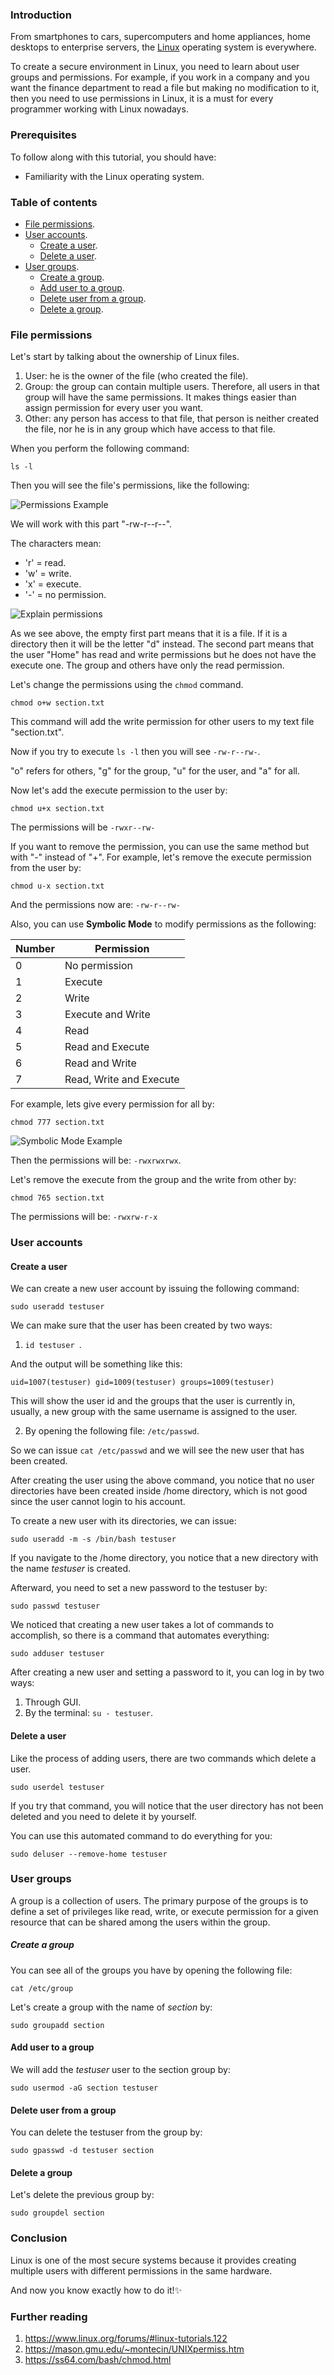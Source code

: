 ### Introduction 
From smartphones to cars, supercomputers and home appliances, home desktops to enterprise servers, the [Linux](https://www.linux.com/what-is-linux/) operating system is everywhere.

To create a secure environment in Linux, you need to learn about user groups and permissions. For example, if you work in a company and you want the finance department to read a file but making no modification to it, then you need to use permissions in Linux, it is a must for every programmer working with Linux nowadays.

### Prerequisites
To follow along with this tutorial, you should have:
- Familiarity with the Linux operating system.

### Table of contents

- [File permissions](#File-permissions).
- [User accounts](#User-accounts).
  - [Create a user](#Create-a-user).
  - [Delete a user](#Delete-a-user).
- [User groups](#User-groups).
  - [Create a group](#Create-a-group).
  - [Add user to a group](#Add-user-to-a-group).
  - [Delete user from a group](#Delete-user-from-a-group).
  - [Delete a group](#Delete-a-group).

### File permissions 
Let's start by talking about the ownership of Linux files.
1. User: he is the owner of the file (who created the file).
2. Group: the group can contain multiple users. Therefore, all users in that group will have the same permissions. It makes things easier than assign permission for every user you want.
3. Other: any person has access to that file, that person is neither created the file, nor he is in any group which have access to that file.

When you perform the following command:
```
ls -l
```
Then you will see the file's permissions, like the following:

![Permissions Example](/engineering-education/user-groups-and-permissions-Linux/1.png)

We will work with this part "-rw-r--r--".

The characters mean:
- 'r' = read.
- 'w' = write.
- 'x' = execute. 
- '-' = no permission.

![Explain permissions](/engineering-education/user-groups-and-permissions-Linux/2.png)

As we see above, the empty first part means that it is a file. If it is a directory then it will be the letter "d" instead.
The second part means that the user "Home" has read and write permissions but he does not have the execute one.
The group and others have only the read permission.

Let's change the permissions using the ```chmod``` command.
```
chmod o+w section.txt
```
This command will add the write permission for other users to my text file "section.txt".

Now if you try to execute ```ls -l``` then you will see ```-rw-r--rw-```.

"o" refers for others, "g" for the group, "u" for the user, and "a" for all.

Now let's add the execute permission to the user by:
```
chmod u+x section.txt
```
The permissions will be ```-rwxr--rw-```

If you want to remove the permission, you can use the same method but with "-" instead of "+".
For example, let's remove the execute permission from the user by:
```
chmod u-x section.txt
```
And the permissions now are: ```-rw-r--rw-```

Also, you can use **Symbolic Mode** to modify permissions as the following:

| Number  | Permission  |   
|---|---|
| 0  | No permission  |   
| 1  | Execute  |
| 2  | Write  |
| 3  | Execute and Write  |
| 4  | Read  |
| 5  | Read and Execute  |
| 6  | Read and Write  |
| 7  | Read, Write and Execute  |

For example, lets give every permission for all by:
```
chmod 777 section.txt
```
![Symbolic Mode Example](/engineering-education/user-groups-and-permissions-Linux/3.png)

Then the permissions will be: ```-rwxrwxrwx```.

Let's remove the execute from the group and the write from other by:
```
chmod 765 section.txt
```
The permissions will be: ```-rwxrw-r-x```

### User accounts

#### Create a user
We can create a new user account by issuing the following command:
```
sudo useradd testuser
```
We can make sure that the user has been created by two ways:
1. ```id testuser ```.

And the output will be something like this:
```
uid=1007(testuser) gid=1009(testuser) groups=1009(testuser) 
```

This will show the user id and the groups that the user is currently in, usually, a new group with the same username is assigned to the user.

2. By opening the following file: ```/etc/passwd```.

So we can issue ```cat /etc/passwd``` and we will see the new user that has been
created.

After creating the user using the above command, you notice that no user directories have been created inside /home directory, which is not good since the user cannot login to his account.

To create a new user with its directories, we can issue:
```
sudo useradd -m -s /bin/bash testuser
```
If you navigate to the /home directory, you notice that a new directory with the name *testuser* is created.

Afterward, you need to set a new password to the testuser by:
```
sudo passwd testuser
```

We noticed that creating a new user takes a lot of commands to accomplish, so there is a command that automates everything:
```
sudo adduser testuser
```
After creating a new user and setting a password to it, you can log in by two ways:
1. Through GUI.
2. By the terminal: ```su - testuser```.

#### Delete a user
Like the process of adding users, there are two commands which delete a user.
```
sudo userdel testuser
```
If you try that command, you will notice that the user directory has not been deleted and you need to delete it by yourself.

You can use this automated command to do everything for you:
```
sudo deluser --remove-home testuser
```
### User groups
A group is a collection of users. The primary purpose of the groups is to define a set of privileges like read, write, or execute permission for a given resource that can be shared among the users within the group.

##### Create a group
You can see all of the groups you have by opening the following file:
```
cat /etc/group
```
Let's create a group with the name of *section* by:
```
sudo groupadd section
```

#### Add user to a group
We will add the *testuser* user to the section group by:
```
sudo usermod -aG section testuser
```

#### Delete user from a group
You can delete the testuser from the group by:
```
sudo gpasswd -d testuser section
```

#### Delete a group
Let's delete the previous group by:
```
sudo groupdel section
```

### Conclusion
Linux is one of the most secure systems because it provides creating multiple users with different permissions in the same hardware.

And now you know exactly how to do it!✨

### Further reading
1. https://www.linux.org/forums/#linux-tutorials.122
2. https://mason.gmu.edu/~montecin/UNIXpermiss.htm
3. https://ss64.com/bash/chmod.html
